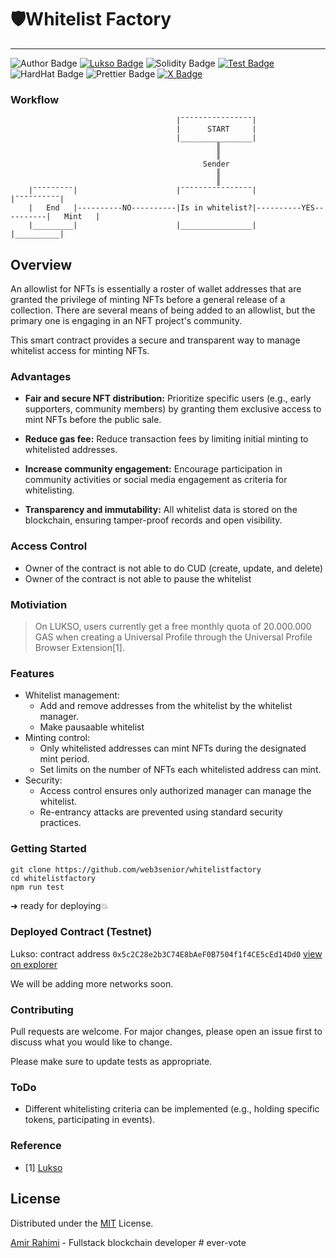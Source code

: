 # 🛡️Whitelist Factory

---

![Author Badge](assets/badge-author.svg "Aratta")
<a href="//lukso.network">![Lukso Badge](assets/badge-lukso.svg "Lukso")</a>
![Solidity Badge](assets/badge-solidity.svg "Solidity")
<a href="/test">![Test Badge](assets/badge-test.svg "Test")</a>
![HardHat Badge](assets/badge-hardhat.svg "HardHat")
![Prettier Badge](assets/badge-prettier.svg "HardHat")
<a href="//twitter.com/atenyun">![X Badge](assets/badge-x.svg "HardHat")</a>

### Workflow

```
                                     |¯¯¯¯¯¯¯¯¯¯¯¯¯¯¯¯|
                                     |      START     |
                                     |________________|
                                              ║
                                              ║
                                           Sender
                                              ║
                                              ║
    |¯¯¯¯¯¯¯¯¯|                      |¯¯¯¯¯¯¯¯¯¯¯¯¯¯¯¯|                       |¯¯¯¯¯¯¯¯¯¯|
    |   End   |----------NO----------|Is in whitelist?|----------YES----------|   Mint   |
    |_________|                      |________________|                       |__________|
```

## Overview

An allowlist for NFTs is essentially a roster of wallet addresses that are granted the privilege of minting NFTs before a general release of a collection. There are several means of being added to an allowlist, but the primary one is engaging in an NFT project's community.

This smart contract provides a secure and transparent way to manage whitelist access for minting NFTs.

### Advantages

- **Fair and secure NFT distribution:** Prioritize specific users (e.g., early supporters, community members) by granting them exclusive access to mint NFTs before the public sale.

- **Reduce gas fee:** Reduce transaction fees by limiting initial minting to whitelisted addresses.

- **Increase community engagement:** Encourage participation in community activities or social media engagement as criteria for whitelisting.

- **Transparency and immutability:** All whitelist data is stored on the blockchain, ensuring tamper-proof records and open visibility.

### Access Control

- Owner of the contract is not able to do CUD (create, update, and delete)
- Owner of the contract is not able to pause the whitelist

### Motiviation

> On LUKSO, users currently get a free monthly quota of 20.000.000 GAS when creating a Universal Profile through the Universal Profile Browser Extension[1].

### Features

- Whitelist management:
  - Add and remove addresses from the whitelist by the whitelist manager.
  - Make pausaable whitelist
- Minting control:
  - Only whitelisted addresses can mint NFTs during the designated mint period.
  - Set limits on the number of NFTs each whitelisted address can mint.
- Security:
  - Access control ensures only authorized manager can manage the whitelist.
  - Re-entrancy attacks are prevented using standard security practices.

### Getting Started

```
git clone https://github.com/web3senior/whitelistfactory
cd whitelistfactory
npm run test
```

➜ ready for deploying💥

### Deployed Contract (Testnet)

Lukso: contract address `0x5c2C28e2b3C74E8bAeF0B7504f1f4CE5cEd14Dd0` [view on explorer](https://explorer.execution.testnet.lukso.network/address/0x5c2C28e2b3C74E8bAeF0B7504f1f4CE5cEd14Dd0?tab=read_contract)

We will be adding more networks soon.


### Contributing

Pull requests are welcome. For major changes, please open an issue first to discuss what you would like to change.

Please make sure to update tests as appropriate.

### ToDo

- Different whitelisting criteria can be implemented (e.g., holding specific tokens, participating in events).

### Reference

 - [1] [Lukso](https://docs.lukso.tech/learn/concepts/#transaction-relay-service:~:text=On%20LUKSO%2C%20users%20currently%20get%20a%20free%20monthly%20quota%20of%2020.000.000%20GAS%20when%20creating%20a%20Universal%20Profile%20through%20the%20Universal%20Profile%20Browser%20Extension.)

## License

Distributed under the [MIT](https://choosealicense.com/licenses/mit/) License.

[Amir Rahimi](https://universallink.me/u/atenyun) - Fullstack blockchain developer
#   e v e r - v o t e  
 